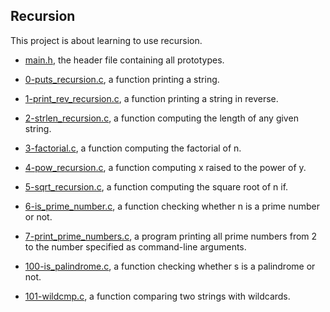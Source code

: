 ## Recursion

This project is about learning to use recursion.

* [main.h](https://github.com/gwendalminguy/holbertonschool-low_level_programming/blob/main/recursion/main.h), the header file containing all prototypes.

* [0-puts_recursion.c](https://github.com/gwendalminguy/holbertonschool-low_level_programming/blob/main/recursion/0-puts_recursion.c), a function printing a string.

* [1-print_rev_recursion.c](https://github.com/gwendalminguy/holbertonschool-low_level_programming/blob/main/recursion/1-print_rev_recursion.c), a function printing a string in reverse.

* [2-strlen_recursion.c](https://github.com/gwendalminguy/holbertonschool-low_level_programming/blob/main/recursion/2-strlen_recursion.c), a function computing the length of any given string.

* [3-factorial.c](https://github.com/gwendalminguy/holbertonschool-low_level_programming/blob/main/recursion/3-factorial.c), a function computing the factorial of n.

* [4-pow_recursion.c](https://github.com/gwendalminguy/holbertonschool-low_level_programming/blob/main/recursion/4-pow_recursion.c), a function computing x raised to the power of y.

* [5-sqrt_recursion.c](https://github.com/gwendalminguy/holbertonschool-low_level_programming/blob/main/recursion/5-sqrt_recursion.c), a function computing the square root of n if.

* [6-is_prime_number.c](https://github.com/gwendalminguy/holbertonschool-low_level_programming/blob/main/recursion/6-is_prime_number.c), a function checking whether n is a prime number or not.

* [7-print_prime_numbers.c](https://github.com/gwendalminguy/holbertonschool-low_level_programming/blob/main/recursion/7-print_prime_numbers.c), a program printing all prime numbers from 2 to the number specified as command-line arguments.

* [100-is_palindrome.c](https://github.com/gwendalminguy/holbertonschool-low_level_programming/blob/main/recursion/100-is_palindrome.c), a function checking whether s is a palindrome or not.

* [101-wildcmp.c](https://github.com/gwendalminguy/holbertonschool-low_level_programming/blob/main/recursion/101-wildcmp.c), a function comparing two strings with wildcards.


